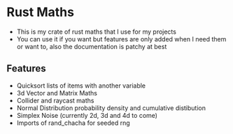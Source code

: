 # Rust Maths

- This is my crate of rust maths that I use for my projects
- You can use it if you want but features are only added when I need them or want to, also the documentation is patchy at best


## Features
- Quicksort lists of items with another variable
- 3d Vector and Matrix Maths
- Collider and raycast maths
- Normal Distribution probability density and cumulative distibution
- Simplex Noise (currently 2d, 3d and 4d to come)
- Imports of rand_chacha for seeded rng
